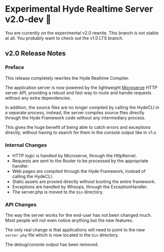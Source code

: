 # Experimental Hyde Realtime Server v2.0-dev 🧪

You are currently on the experimental v2.0 rewrite.
This branch is not stable at all. You probably want to check out the v1.0 LTS branch.

## v2.0 Release Notes

### Preface

This release completely rewrites the Hyde Realtime Compiler.

The application server is now powered by the lightweight [Microserve](https://github.com/caendesilva/microserve)
HTTP server API, providing a robust and fast way to route and handle requests without any extra dependencies.

In addition, the source files are no longer compiled by calling the HydeCLI in a separate process,
instead, the server compiles source files directly through the Hyde Framework code without any
intermediary process.

This gives the huge benefit of being able to catch errors and exceptions directly,
without having to search for them in the console output like in v1.x.

### Internal Changes

- HTTP logic is handled by Microserve, through the HttpKernel.
- Requests are sent to the Router to be processed by the appropriate handler.
- Web pages are compiled through the Hyde Framework, instead of calling the HydeCLI.
- Static assets are proxied directly without booting the entire framework.
- Exceptions are handled by Whoops, through the ExceptionHandler.
- The server.php is moved to the `bin` directory.

### API Changes

The way the server works for the end-user has not been changed much.
Most people will not even notice anything but the new features.

The only real change is that applications will need to point to the
new `server.php` file which is now located in the `bin` directory.

The debug/console output has been removed.
